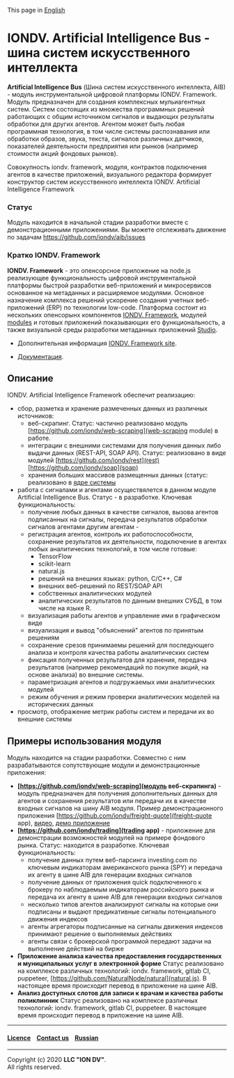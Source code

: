 This page in [English](./README.md)

# IONDV. Artificial Intelligence Bus - шина систем искусственного интеллекта

**Artificial Intelligence Bus** (Шина систем искусственного интеллекта, AIB) - модуль 
инструментальной цифровой платформы IONDV. Framework. Модуль предназначен для создания комплексных мульиагентных систем.
Систем состоящих из множества программных решений работающих с общим источником сигналов и выдающих результаты обработки 
для других агентов. Агентом может быть любая программная технология, в том числе системы распознавания или обработки образов, звука,
текста, сигналов различных датчиков, показателей деятельности предприятия или рынков (например стоимости акций фондовых рынков).

Совокупность iondv. framework, модуля, контрактов подключения агентов в качестве приложений, визуального редактора формирует 
конструктор систем искусственного интеллекта IONDV. Artificial Intelligence Framework

### Статус
Модуль находится в начальной стадии разработки вместе с демонстрационными приложениями. Вы можете отслеживать движение по задачам https://github.com/iondv/aib/issues

### Кратко IONDV. Framework

**IONDV. Framework** - это опенсорсное приложение на node.js реализующее функциональность цифровой инструментальной платформы 
быстрой разработки веб-приложений и микросервисов основанное на метаданных и расширяемое модулями. Основное назначение комплекса решений
ускорение создания учетных веб-приложений (ERP) по технологии low-code. Платформа состоит из нескольких опенсорынх компонентов [IONDV. Framework](https://github.com/iondv/framework), модулей
[modules](https://github.com/topics/iondv-module) и готовых приложений показывающих его функциональность, а также
визуальной среды разработки метаданных приложений [Studio](https://github.com/iondv/studio).

* Дополнительная информация [IONDV. Framework site](https://iondv.com). 

* [Документация](https://iondv.readthedocs.io/ru/latest/).

## Описание

IONDV. Artificial Intelligence Framework обеспечит реализацию:
* сбор, разметка и хранение размеченных данных из различных источников:
  * веб-скрапинг. Статус: частично реализовано модуль [https://github.com/iondv/web-scraping](web-scraping module) в работе.
  * интеграции с внешними системами для получения данных либо выдачи данных (REST-API, SOAP API). 
     Статус: реализовано в виде модулей [https://github.com/iondv/rest](rest) [https://github.com/iondv/soap](soap)
  * хранения больших массивов размещенных данных (статус: реализовано в [ядре системы](https://github.com/iondv/framework)
* работа с сигналами и агентами осуществялется в данном модуле Artificial Intelligence Bus. Статус - в разработке. Ключевая функциональность:
  * получение любых данных в качестве сигналов, вызова агентов подписанных на сигналы, передача результатов обработки 
  сигналов агентами другим агентам -
  * регистрация агентов, контроль их работоспособности, сохранение результатов их деятельности, подключение в агентах любых аналитических технологий, в том числе готовые:
    * TensorFlow
    * scikit-learn
    * natural.js
    * решений на внешних языках: python, C/C++, C#
    * внешних веб-решений по REST/SOAP API
    * собственных аналитических модулей
    * аналитических результатов по данным внешних СУБД, в том числе на языке R.   
  * визуализация работы агентов и управление ими в графическом виде
  * визуализация и вывод "объяснений" агентов по принятым решениям
  * сохранение срезов принимаемы решений для последующего анализа и контроля качества работы аналитических систем
  * фиксация полученных результатов для хранения, передача результатов (например рекомендаций по покупке акций, на основе анализа) во внешние системы.
  * параметризация агентов и подгружаемых ими аналитических модулей
  * режим обучения и режим проверки аналитических моделей на исторических данных
* просмотр, отображение метрик работы систем и передачи их во внешние системы

## Примеры использования модуля
 Модуль находится на стадии разработки. Совместно с ним разрабатываются сопутствующие модули и демонстрационные приложения:
 
 * **[https://github.com/iondv/web-scraping](модуль веб-скрапинга)** - модуль предназначен для получения дополнительных данных 
 для агентов и сохранения результатов или передачи их в качестве входных сигналов на шину AIB модуля. Пример демонстрационного 
 приложения [https://github.com/iondv/freight-quote](freight-quote app), [видео](https://www.youtube.com/watch?v=-2IfSOecc_w), [демо приложение](https://freight-quote.iondv.com)
 * **[https://github.com/iondv/trading](trading app)** - приложение для демонстрации возможностей модулей на примере фондового рынка. Статус: находится в разработке. Ключевая функциональность:
   * получение данных путем веб-парсинга investing.com по ключевым индикаторам американского рынка (SPY) и передача их агенту в шине AIB для генерации входных сигналов
   * получение данных от приложения quick подключенного к брокеру по наблюдаемым индикаторам российского рынка и передача их агенту в шине AIB для генерации входных сигналов
   * несколько типов агентов анализируют сигналы на которые они подписаны и выдают предикативные сигналы потенциального движения индексов
   * агенты агрегаторы подписанные на сигналы движения индексов принимают решение о выполняемых действиях
   * агенты связи с брокерской программой передают задачи на выполнение действий на бирже 
 * **Приложение анализа качества предоставления государственных и муниципальных услуг в электронной форме** Статус реализовано 
    на комплексе различных технологий: iondv. framework, gitlab CI, puppeteer, [https://github.com/NaturalNode/natural](natural.js).
    В настоящее время происходит перевод в приложение на шине AIB.
 * **Анализ доступных слотов для записи к врачам и качества работы поликлинник** Статус реализовано 
    на комплексе различных технологий: iondv. framework, gitlab CI, puppeteer. В настоящее время происходит перевод в приложение на шине AIB.
 
  
 --------------------------------------------------------------------------  
 
 
  #### [Licence](/LICENSE) &ensp;  [Contact us](https://iondv.ru) &ensp;  [Russian](./README_RU.md)   &ensp;           
 
 
 --------------------------------------------------------------------------  
 
 Copyright (c) 2020 **LLC "ION DV"**.  
 All rights reserved. 
